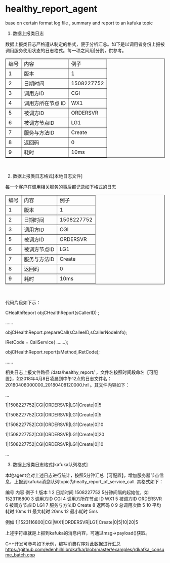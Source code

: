 # healthy_report_agent
base on certain format log file , summary and report to an kafuka topic
1.   数据上报类日志

数据上报类日志严格遵从制定的格式，便于分析汇总。如下是以调用者身份上报被调用服务使用状态的日志格式。每一项之间用|分割，供参考。
<table border=1>
<tr>
<td>编号</td>
<td>内容</td>
<td>例子</td>
</tr>
<tr>
<td>1
<td>版本
<td>1
</tr>
<tr>
<td>2
<td>日期时间
<td>1508227752
</tr>
<tr>
<td>3
<td>调用方ID
<td>CGI
</tr>
<tr>
<td>4
<td>调用方所在节点 ID
<td>WX1
</tr>
<tr>
<td>5
<td>被调方ID
<td>ORDERSVR
</tr>
<tr>
<td>6
<td>被调方节点ID
<td>LG1
</tr>
<tr>
<td>7
<td>服务与方法ID
<td>Create
</tr>
<tr>
<td>8
<td>返回码
<td>0
</tr>
<tr>
<td>9
<td>耗时
<td>10ms
</tr>
 </table> 

2.   数据上报类日志格式[本地日志文件]

每一个客户在调用相关服务的事后都记录如下格式的日志
<table border=1>
<tr>
<td>编号
<td>内容
<td>例子</tr>
<tr>
<td>1
<td>版本
<td>1</tr>
<tr>
<td>2
<td>日期时间
<td>1508227752</tr>
<tr>
<td>3
<td>调用方ID
<td>CGI</tr>
<tr>
<td>5
<td>被调方ID
<td>ORDERSVR</tr>
<tr>
<td>6
<td>被调方节点ID
<td>LG1</tr>
<tr>
<td>7
<td>服务与方法ID
<td>Create</tr>
<tr>
<td>8
<td>返回码
<td>0</tr>
<tr>
<td>9
<td>耗时
<td>10ms
</tr>
 </table> 

代码片段如下示：

CHealthReport objCHealthReport(sCallerID) ;

......

objCHealthReport.prepareCall(sCalleeID,sCallerNodeInfo);

iRetCode = CallService( .......);

objCHealthReport.report(sMethod,iRetCode);

......



相关日志上报文件路径 /data/healthy_report/ ，文件名按照时间段命名【可配置】，如2018年4月8日凌晨到中午12点的日志文件名：20180408000000_20180408120000.hrl 。其文件内容如下：

...

1|1508227752|CGI|ORDERSVR|LG1|Create|0|5

1|1508227752|CGI|ORDERSVR|LG1|Create|0|5

1|1508227752|CGI|ORDERSVR|LG1|Create|0|10

1|1508227752|CGI|ORDERSVR|LG1|Create|0|20

1|1508227752|CGI|ORDERSVR|LG1|Create|0|10

...



3.   数据上报类日志格式[kafuka队列格式]

本地agent会对上述日志进行统计，按照5分钟汇总【可配置】，增加服务器节点信息，上报到kafuka消息队列topic为healty_report_of_service_call. 其格式如下：

编号
内容
例子
1
版本
1
2
日期时间
1508227752 5分钟间隔的起始位，如1523116800
3
调用方ID
CGI
4
调用方所在节点 ID
WX1
5
被调方ID
ORDERSVR
6
被调方节点ID
LG1
7
服务与方法ID
Create
8
返回码
0
9	总调用次数	5
10
平均耗时
10ms
11	最大耗时	20ms
12	最小耗时	5ms

例如
1|1523116800|CGI|WX1|ORDERSVR|LG1|Create|0|5|10|20|5

上述字符串就是上报到kafuka的消息内容，可通过msg->payload()获取。

C++开发可参考如下示例，编写消费程序对此数据进行汇总
https://github.com/edenhill/librdkafka/blob/master/examples/rdkafka_consume_batch.cpp

